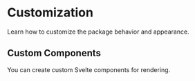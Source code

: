 # Customization

Learn how to customize the package behavior and appearance.

## Custom Components

You can create custom Svelte components for rendering.